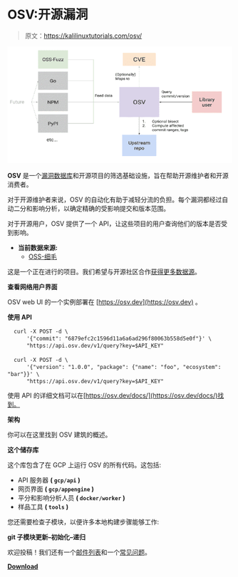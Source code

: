# OSV:开源漏洞

> 原文：<https://kalilinuxtutorials.com/osv/>

[![OSV : Open Source Vulnerabilities](img/01a32114c6f8c1f50e61ca7b191e72a2.png "OSV : Open Source Vulnerabilities")](https://1.bp.blogspot.com/-Mk0xbhHQTVw/YDE-4j3iHFI/AAAAAAAAIaI/DsQUfBgtq3Q1v9lCKSPVx9TRls9iUYQEgCLcBGAsYHQ/s728/OSV%25281%2529.png)

**OSV** 是一个[漏洞数据库](https://osv.dev/list)和开源项目的筛选基础设施，旨在帮助开源维护者和开源消费者。

对于开源维护者来说，OSV 的自动化有助于减轻分流的负担。每个漏洞都经过自动二分和影响分析，以确定精确的受影响提交和版本范围。

对于开源用户，OSV 提供了一个 API，让这些项目的用户查询他们的版本是否受到影响。

*   **当前数据来源:**
    *   [OSS-细毛](https://github.com/google/oss-fuzz)

这是一个正在进行的项目。我们希望与开源社区合作[获得更多数据源](https://github.com/google/osv/issues/44)。

**查看网络用户界面**

OSV web UI 的一个实例部署在 [https://osv.dev](https://osv.dev) 。

**使用 API**

```
  curl -X POST -d \
      '{"commit": "6879efc2c1596d11a6a6ad296f80063b558d5e0f"}' \
      "https://api.osv.dev/v1/query?key=$API_KEY"

  curl -X POST -d \
      '{"version": "1.0.0", "package": {"name": "foo", "ecosystem": "bar"}}' \
      "https://api.osv.dev/v1/query?key=$API_KEY"
```

使用 API 的详细文档可以在[https://osv.dev/docs/](https://osv.dev/docs/)找到。

**架构**

你可以在这里找到 OSV 建筑的概述。

**这个储存库**

这个库包含了在 GCP 上运行 OSV 的所有代码。这包括:

*   API 服务器 **( `gcp/api` )**
*   网页界面 **( `gcp/appengine` )**
*   平分和影响分析人员 **( `docker/worker` )**
*   样品工具 **( `tools` )**

您还需要检查子模块，以便许多本地构建步骤能够工作:

**git 子模块更新–初始化–递归**

欢迎投稿！我们还有一个[邮件列表](https://groups.google.com/g/osv-discuss)和一个[常见问题](https://osv.dev/docs/#tag/faq)。

[**Download**](https://github.com/google/osv)